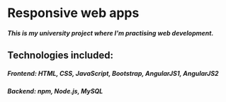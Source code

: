 # Responsive web apps
##### This is my university project where I'm practising web development.
## Technologies included: 
##### Frontend: HTML, CSS, JavaScript, Bootstrap, AngularJS1, AngularJS2
##### Backend: npm, Node.js, MySQL
